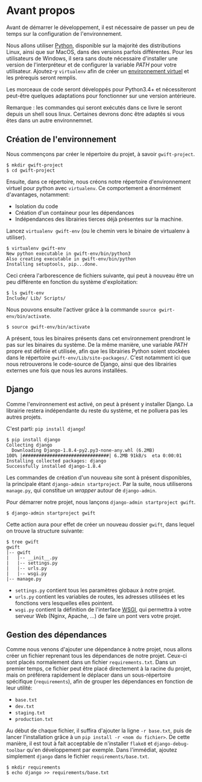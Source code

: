 Avant propos
============

Avant de démarrer le développement, il est nécessaire de passer un peu de temps sur la configuration de l'environnement.

Nous allons utiliser [Python](https://www.python.org/), disponible sur la majorité des distributions Linux, ainsi que sur MacOS, dans des versions parfois différentes. Pour les utilisateurs de Windows, il sera sans doute nécessaire d'installer une version de l'interpréteur et de configurer la variable *PATH* pour votre utilisateur. Ajoutez-y `virtualenv` afin de créer un [environnement virtuel](http://sametmax.com/les-environnement-virtuels-python-virtualenv-et-virtualenvwrapper/) et les prérequis seront remplis.

Les morceaux de code seront développés pour Python3.4+ et nécessiteront peut-être quelques adaptations pour fonctionner sur une version antérieure.

Remarque : les commandes qui seront exécutés dans ce livre le seront depuis un shell sous linux. Certaines devrons donc être adaptés si vous êtes dans un autre environnemnet.

Création de l'environnement
---------------------------

Nous commençons par créer le répertoire du projet, à savoir `gwift-project`.

```shell
$ mkdir gwift-project
$ cd gwift-project
```

Ensuite, dans ce répertoire, nous créons notre répertoire d'environnement virtuel pour python avec `virtualenv`. Ce comportement a énormément d'avantages, notamment:

 * Isolation du code
 * Création d'un containeur pour les dépendances
 * Indépendances des librairies tierces déjà présentes sur la machine.

Lancez `virtualenv gwift-env` (ou le chemin vers le binaire de virtualenv à utiliser).

```shell
$ virtualenv gwift-env
New python executable in gwift-env/bin/python3
Also creating executable in gwift-env/bin/python
Installing setuptools, pip...done.
```

Ceci créera l'arborescence de fichiers suivante, qui peut à nouveau être un peu différente en fonction du système d'exploitation:

```shell
$ ls gwift-env
Include/ Lib/ Scripts/
```

Nous pouvons ensuite l'activer grâce à la commande `source gwirt-env/bin/activate`.

```shell
$ source gwift-env/bin/activate
```

A présent, tous les binaires présents dans cet environnement prendront le pas sur les binaires du système. De la même manière, une variable *PATH* propre est définie et utilisée, afin que les librairies Python soient stockées dans le répertoire `gwift-env/Lib/site-packages/`. C'est notamment ici que nous retrouverons le code-source de Django, ainsi que des librairies externes une fois que nous les aurons installées.

Django
------

Comme l'environnement est activé, on peut à présent y installer Django. La librairie restera indépendante du reste du système, et ne polluera pas les autres projets.

C'est parti: `pip install django`!

```shell
$ pip install django
Collecting django
  Downloading Django-1.8.4-py2.py3-none-any.whl (6.2MB)
100% |################################| 6.2MB 91kB/s  eta 0:00:01
Installing collected packages: django
Successfully installed django-1.8.4
```

Les commandes de création d'un nouveau site sont à présent disponibles, la principale étant `django-admin startproject`. Par la suite, nous utiliserons `manage.py`, qui constitue un *wrapper* autour de `django-admin`.

Pour démarrer notre projet, nous lançons `django-admin startproject gwift`.

```shell
$ django-admin startproject gwift
```

Cette action aura pour effet de créer un nouveau dossier `gwift`, dans lequel on trouve la structure suivante:

```shell
$ tree gwift
gwift
|-- gwift
|   |-- __init__.py
|   |-- settings.py
|   |-- urls.py
|   |-- wsgi.py
|-- manage.py

```

 * `settings.py` contient tous les paramètres globaux à notre projet.
 * `urls.py` contient les variables de routes, les adresses utilisées et les fonctions vers lesquelles elles pointent.
 * `wsgi.py` contient la définition de l'interface [WSGI](https://en.wikipedia.org/wiki/Web_Server_Gateway_Interface), qui permettra à votre serveur Web (Nginx, Apache, ...) de faire un pont vers votre projet.

Gestion des dépendances
-----------------------

Comme nous venons d'ajouter une dépendance à notre projet, nous allons créer un fichier reprenant tous les dépendances de notre projet. Ceux-ci sont placés normalement dans un fichier `requirements.txt`. Dans un premier temps, ce fichier peut être placé directement à la racine du projet, mais on préférera rapidement le déplacer dans un sous-répertoire spécifique (`requirements`), afin de grouper les dépendances en fonction de leur utilité: 

 * `base.txt`
 * `dev.txt`
 * `staging.txt`
 * `production.txt`

Au début de chaque fichier, il suffira d'ajouter la ligne `-r base.txt`, puis de lancer l'installation grâce à un `pip install -r <nom du fichier>`. De cette manière, il est tout à fait acceptable de n'installer `flake8` et `django-debug-toolbar` qu'en développement par exemple.  Dans l'immédiat, ajoutez simplement `django` dans le fichier `requirements/base.txt`.

```shell
$ mkdir requirements
$ echo django >> requirements/base.txt
```